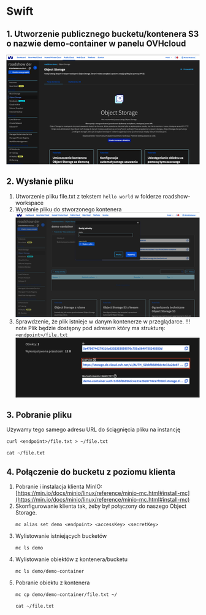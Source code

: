 # Swift

## 1. Utworzenie publicznego bucketu/kontenera S3 o nazwie demo-container w panelu OVHcloud
![container creation](img/container.png)

## 2. Wysłanie pliku
1. Utworzenie pliku file.txt z tekstem `hello world` w folderze roadshow-workspace
1. Wysłanie pliku do stworzonego kontenera
![send file](img/send_file.png)
1. Sprawdzenie, że plik istnieje w danym kontenerze w przeglądarce.
!!! note
    Plik będzie dostępny pod adresem który ma strukturę: `<endpoint>/file.txt`
![endpoint](img/endpoint.png)

## 3. Pobranie pliku
Używamy tego samego adresu URL do ściągnięcia pliku na instancję

```code
curl <endpoint>/file.txt > ~/file.txt
```

```code
cat ~/file.txt
```

## 4. Połączenie do bucketu z poziomu klienta
1. Pobranie i instalacja klienta MinIO: [https://min.io/docs/minio/linux/reference/minio-mc.html#install-mc](https://min.io/docs/minio/linux/reference/minio-mc.html#install-mc)
1. Skonfigurowanie klienta tak, żeby był połączony do naszego Object
   Storage.
   ```code
   mc alias set demo <endpoint> <accessKey> <secretKey>
   ```
1. Wylistowanie istniejących bucketów
    ```code
    mc ls demo
    ```
1. Wylistowanie obiektów z kontenera/bucketu
    ```code
    mc ls demo/demo-container
    ```
1. Pobranie obiektu z kontenera
    ```code
    mc cp demo/demo-container/file.txt ~/
    ```
    ```code
    cat ~/file.txt
    ```
